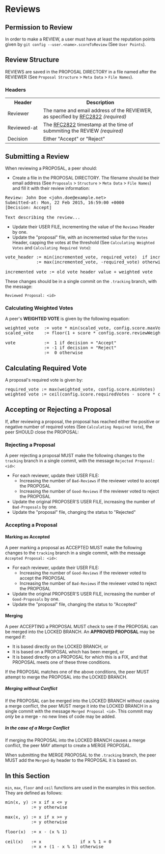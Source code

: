 # Reviews

## Permission to Review

In order to make a REVIEW, a user must have at least the reputation points given by `git config --user.<name>.scoreToReview` (See `User Points`).

## Review Structure
REVIEWS are saved in the PROPOSAL DIRECTORY in a file named after the REVIEWER (See `Proposal Structure` &gt; `Meta Data` &gt; `File Names`).

### Headers
<table>
	<tr>
		<th width="100px">Header</th>
		<th>Description</th>
	</tr>
	<tr>
		<td>Reviewer</td>
		<td>The name and email address of the REVIEWER, as specified by <a href="http://www.ietf.org/rfc/rfc2822.txt">RFC2822</a> <i>(required)</i></td>
	</tr>
	<tr>
		<td>Reviewed-at</td>
		<td>The <a href="http://www.ietf.org/rfc/rfc2822.txt">RFC2822</a> timestamp at the time of submmiting the REVIEW <i>(required)</i></td>
	</tr>
	<tr>
		<td>Decision</td>
		<td>Either "Accept" or "Reject"</td>
	</tr>
</table>

## Submitting a Review

When reviewing a PROPOSAL, a peer should:

* Create a file in the PROPOSAL DIRECTORY. The filename should be their email address (See `Proposals` &gt; `Structure` &gt; `Meta Data` &gt; `File Names`) and fill it with their review information:

<pre>
Review: John Doe &lt;john.doe@example.net&gt;
Submitted-at: Mon, 22 Feb 2015, 16:59:00 +0000
[Decision: Accept]

Text describing the review...
</pre>

* Update their USER FILE, incrementing the value of the `Reviews` Header by one.
* Update the "proposal" file, with an incremented value for the `Votes` Header, capping the votes at the threshold (See `Calculating Weighted Votes` and `Calculating Required Vote`):

<pre>
vote_header := min(incremented_vote, required_vote)  if incremented_vote > 0
            := max(incremented_vote, -required_vote) otherwise

incremented_vote := old_vote_header_value + weighted_vote
</pre>

These changes should be in a single commit on the `.tracking` branch, with the message:

`Reviewed Proposal: <id>`

### Calculating Weighted Votes

A peer's **WEIGHTED VOTE** is given by the following equation:

<pre>
weighted_vote  := vote * min(scaled_vote, config.score.maxVote)
scaled_vote    := floor(1 + score * config.score.reviewWeight)

vote           :=  1 if decision = "Accept"
               := -1 if decision = "Reject"
               :=  0 otherwise
</pre>

## Calculating Required Vote

A proposal's required vote is given by:

<pre>
required_vote := max(weighted_vote, config.score.minVotes)
weighted_vote := ceil(config.score.requiredVotes - score * config.score.proposalWeight)
</pre>

## Accepting or Rejecting a Proposal
If, after reviewing a proposal, the proposal has reached either the positive or negative number of required votes (See `Calculating Required Vote`), the peer SHOULD close the PROPOSAL:

### Rejecting a Proposal
A peer rejecting a proposal MUST make the following changes to the `tracking` branch in a single commit, with the message `Rejected Proposal: <id>`:

* For each reviewer, update their USER FILE:
	* Increasing the number of `Bad-Reviews` if the reviewer voted to accept the PROPOSAL
	* Increasing the number of `Good-Reviews` if the reviewer voted to reject the PROPOSAL
* Update the original PROPOSER'S USER FILE, increasing the number of `Bad-Proposals` by one.
* Update the "proposal" file, changing the status to "Rejected"


### Accepting a Proposal

#### Marking as Accepted
A peer marking a proposal as ACCEPTED MUST make the following changes to the `tracking` branch in a single commit, with the message `Accepted Proposal: <id>`:

* For each reviewer, update their USER FILE:
	* Increasing the number of `Good-Reviews` if the reviewer voted to accept the PROPOSAL
	* Increasing the number of `Bad-Reviews` if the reviewer voted to reject the PROPOSAL
* Update the original PROPOSER'S USER FILE, increasing the number of `Good-Proposals` by one.
* Update the "proposal" file, changing the status to "Accepted"

#### Merging
A peer ACCEPTING a PROPOSAL MUST check to see if the PROPOSAL can be merged into the LOCKED BRANCH. An **APPROVED PROPOSAL** may be merged if:

* It is based directly on the LOCKED BRANCH, or
* It is based on a PROPOSAL which has been merged, or
* It is based directly on a PROPOSAL for which this is a FIX, and that PROPOSAL meets one of these three conditions.

If the PROPOSAL matches one of the above conditions, the peer MUST attempt to merge the PROPOSAL into the LOCKED BRANCH.

##### Merging without Conflict
If the PROPOSAL can be merged into the LOCKED BRANCH without causing a merge conflict, the peer MUST merge it into the LOCKED BRANCH in a single commit with the message `Merged Proposal <id>`. This commit may *only* be a merge - no new lines of code may be added.

##### In the case of a Merge Conflict
If merging the PROPOSAL into the LOCKED BRANCH causes a merge conflict, the peer MAY attempt to create a MERGE PROPOSAL.

When submitting the MERGE PROPOSAL to the `.tracking` branch, the peer MUST add the `Merged-By` header to the PROPOSAL it is based on.

## In this Section

`min`, `max`, `floor` and `ceil` functions are used in the examples in this section. They are defined as follows:
<pre>
min(x, y) := x if x &lt;= y
          := y otherwise

max(x, y) := x if x &gt;= y
          := y otherwise

floor(x)  := x - (x % 1)

ceil(x)   := x               if x % 1 = 0
          := x + (1 - x % 1) otherwise
</pre>